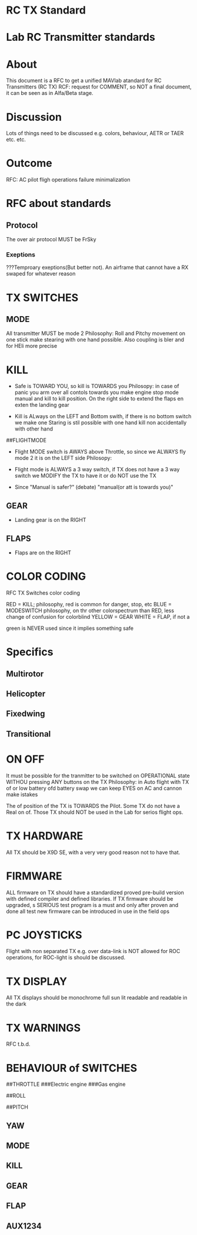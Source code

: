 # RC TX Standard

# Lab RC Transmitter standards

# About

This document is a RFC to get a unified MAVlab atandard for RC Transmitters (RC TX)
RCF: request for COMMENT, so NOT a final document, it can be seen as in Alfa/Beta stage.

# Discussion
Lots of things need to be discussed e.g. colors, behaviour, AETR or TAER etc. etc.

# Outcome

RFC: AC pilot fligh operations failure minimalization

# RFC about standards

## Protocol
The over air protocol MUST be FrSky

### Exeptions
???Temproary exeptions(But better not). An airframe that cannot have a RX swaped for whatever reason

# TX SWITCHES

## MODE
 All transmitter MUST be mode 2
Philosophy: Roll and Pitchy movement on one stick make stearing with one hand possible. Also coupling is bler and for HEli more precise

# KILL
* Safe is TOWARD YOU, so kill is TOWARDS you
Philosopy: in case of panic you arm over all contols towards you make engine stop mode manual and kill to kill position.
On the right side to extend the flaps en exten the landing gear

* Kill is ALways on the LEFT and Bottom swith, if there is no bottom switch we make one
Staring is stil possible with one hand kill non accidentally with other hand

##FLIGHTMODE
* Flight  MODE switch is AWAYS above Throttle, so since we ALWAYS fly mode 2 it is on the LEFT side
Philosopy:

* Flight mode is ALWAYS a 3 way switch, if TX does not have a 3 way switch we MODIFY the TX to have it or do NOT use the TX
* Since "Manual is safer?" (debate) "manual(or att is towards you)"

## GEAR
* Landing gear is on the RIGHT

## FLAPS
* Flaps are on the RIGHT

# COLOR CODING

RFC TX Switches color coding

RED = KILL; philosophy, red is common for danger, stop, etc
BLUE = MODESWITCH philosophy, on thr other colorspectrum than RED, less change of confusion for colorblind
YELLOW = GEAR
WHITE = FLAP, if not a

green is NEVER used since it implies something safe

# Specifics

## Multirotor
## Helicopter
## Fixedwing
## Transitional

# ON OFF
It must be possible for the tranmitter to be switched on OPERATIONAL state WITHOU pressing ANY buttons on the TX
Philosophy: in Auto flight with TX of or low battery ofd battery swap we can keep EYES on AC and cannon make istakes

The of position of the TX is TOWARDS the Pilot. Some TX do not have a Real on of. Those TX should NOT be used in the Lab for serios flight ops.

# TX HARDWARE
All TX should be X9D SE, with a very very good reason not to have that.

# FIRMWARE
ALL firmware on TX should have a standardized proved pre-build version with defined compiler and defined libraries.
If TX firmware should be upgraded, s SERIOUS test program is a must and only after proven and done all test new firmware can be introduced in use in the field ops

# PC JOYSTICKS
Flight with non separated TX e.g. over data-link is NOT allowed for ROC operations, for ROC-light is should be discussed.

# TX DISPLAY
All TX displays should be monochrome full sun lit readable and readable in the dark

# TX WARNINGS
RFC t.b.d.

# BEHAVIOUR of SWITCHES

##THROTTLE
###Electric engine
###Gas engine

##ROLL

##PITCH

## YAW
## MODE

## KILL
## GEAR
## FLAP
## AUX1234